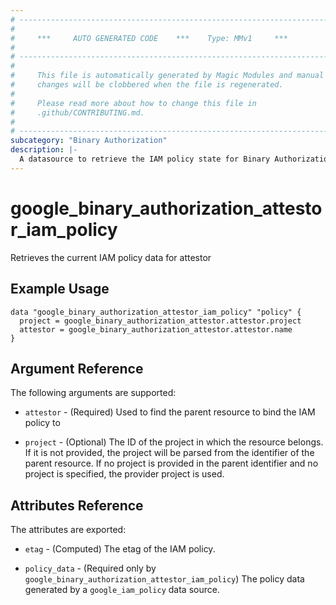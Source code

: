 ```yaml
---
# ----------------------------------------------------------------------------
#
#     ***     AUTO GENERATED CODE    ***    Type: MMv1     ***
#
# ----------------------------------------------------------------------------
#
#     This file is automatically generated by Magic Modules and manual
#     changes will be clobbered when the file is regenerated.
#
#     Please read more about how to change this file in
#     .github/CONTRIBUTING.md.
#
# ----------------------------------------------------------------------------
subcategory: "Binary Authorization"
description: |-
  A datasource to retrieve the IAM policy state for Binary Authorization Attestor
---
```



# google_binary_authorization_attestor_iam_policy

Retrieves the current IAM policy data for attestor


## Example Usage


```hcl
data "google_binary_authorization_attestor_iam_policy" "policy" {
  project = google_binary_authorization_attestor.attestor.project
  attestor = google_binary_authorization_attestor.attestor.name
}
```

## Argument Reference

The following arguments are supported:

* `attestor` - (Required) Used to find the parent resource to bind the IAM policy to

* `project` - (Optional) The ID of the project in which the resource belongs.
    If it is not provided, the project will be parsed from the identifier of the parent resource. If no project is provided in the parent identifier and no project is specified, the provider project is used.

## Attributes Reference

The attributes are exported:

* `etag` - (Computed) The etag of the IAM policy.

* `policy_data` - (Required only by `google_binary_authorization_attestor_iam_policy`) The policy data generated by
  a `google_iam_policy` data source.
